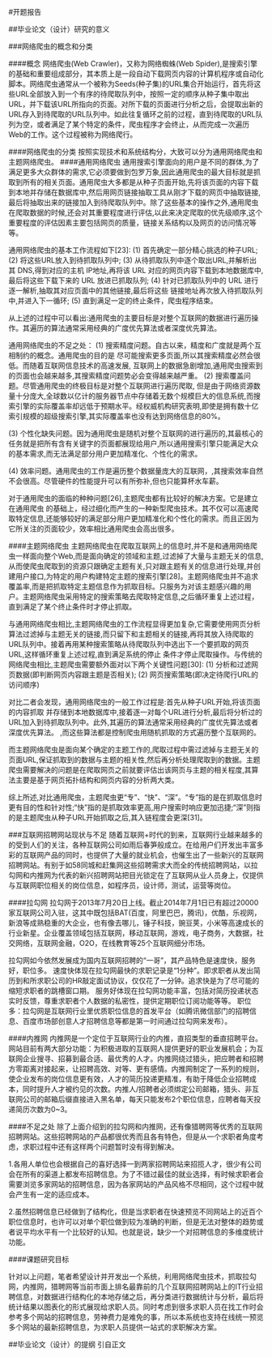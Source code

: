 #开题报告


##毕业论文（设计）研究的意义

###网络爬虫的概念和分类


####概念
网络爬虫(Web Crawler)，又称为网络蜘蛛(Web Spider),是搜索引擎的基础和重要组成部分，其本质上是一段自动下载网页内容的计算机程序或自动化脚本。网络爬虫通常从一个被称为Seeds(种子集)的URL集合开始运行，首先将这些URL全部放入到一个有序的待爬取队列中，按照一定的顺序从种子集中取出URL，并下载该URL所指向的页面。对所下载的页面进行分析之后，会提取出新的URL存入到待爬取的URL队列中。如此往复循环之前的过程，直到待爬取的URL队列为空，或者满足了某个特定的条件，爬虫程序才会终止，从而完成一次遍历Web的工作。这个过程被称为网络爬行。


####网络爬虫的分类
按照实现技术和系统结构分，大致可以分为通用网络爬虫和主题网络爬虫。
####通用网络爬虫
通用搜索引擎面向的用户是不同的群体,为了满足更多大众群体的需求,它必须要做到包罗万象,因此通用爬虫的最大目标就是抓取到所有的相关页面。通用爬虫大多都是从种子页面开始,先将该页面的内容下载到本地并存储在数据库中,然后用网页链接抽取工具从刚才下载的网页中抽取链接,最后将抽取出来的链接加入到待爬取队列中。除了这些基本的操作之外,通用爬虫在爬取数据的时候,还会对其重要程度进行评估,以此来决定爬取的优先级顺序,这个重要程度的评估因素主要包括网页的质量，链接关系结构以及网页的访问情况等等。

通用网络爬虫的基本工作流程如下[23]:(1) 首先确定一部分精心挑选的种子URL;(2) 将这些URL放入到待抓取队列中;(3) 从待抓取队列中逐个取出URL,并解析出其 DNS,得到对应的主机 IP地址,再将该 URL 对应的网页内容下载到本地数据库中,最后将这些下载下来的 URL 放进已抓取队列;(4) 针对已抓取队列中的 URL 进行逐一解析,抽取其对应页面中的其他链接,最后将这些 链接地址再次放入待抓取队列中,并进入下一循环;(5) 直到满足一定的终止条件，爬虫程序结束。从上述的过程中可以看出:通用爬虫的主要目标是对整个互联网的数据进行遍历操作。其遍历的算法通常采用经典的广度优先算法或者深度优先算法。
通用网络爬虫的不足之处：(1) 搜索精度问题。自古以来，精度和广度就是两个互相制约的概念。通用爬虫的目的是尽可能搜索更多页面,所以其搜索精度必然会很低。而随着互联网信息技术的高速发展,互联网上的数据急剧增加,通用爬虫搜索到的页面也会越来越多,其搜索精度问题势必会变得越来越严重。(2) 搜索覆盖问题。尽管通用爬虫的终极目标是对整个互联网进行遍历爬取, 但是由于网络资源数量十分庞大,全球数以亿计的服务器节点中存储着无数个规模巨大的信息系统,而搜索引擎的实际覆盖率却远低于预期水平。经权威机构研究表明,即使是拥有数十亿索引规模的超级搜索引擎,其实际覆盖率也没有达到网络信息的80%。
(3) 个性化缺失问题。因为通用爬虫是随机对整个互联网的进行遍历的,其最核心的任务就是把所有含有关键字的页面都展现给用户,所以通用搜索引擎只能满足大众的基本需求,而无法满足部分用户更加精准化、个性化的需求。
(4) 效率问题。通用爬虫的工作是遍历整个数据量庞大的互联网，,其搜索效率自然不会很高。尽管硬件的性能提升可以有所弥补,但也只能算杯水车薪。对于通用爬虫的面临的种种问题[26],主题爬虫都有比较好的解决方案。它是建立在通用爬虫的基础上，经过细化而产生的一种新型爬虫技术。其不仅可以高速爬取特定信息,还能够较好的满足部分用户更加精准化和个性化的需求。而且正因为它所关注的页面较少，效率相比通用爬虫会高出很多。

####主题网络爬虫
主题网络爬虫在爬取互联网上的信息时,并不是和通用网络爬虫一样面向整个Web,而是面向确定的领域和主题,过滤掉了大量与主题无关的信息,从而使爬虫爬取到的资源只跟确定主题有关,只对跟主题有关的信息进行处理,并创建用户接口,为特定的用户构建特定主题的搜索引擎[28]。主题网络爬虫并不追求覆盖率,而是把抓取特定主题信息作为抓取目标。只服务为对该主题感兴趣的用户。主题网络爬虫采用特定的搜索策略去爬取特定信息,之后循环重复上述过程，直到满足了某个终止条件时才停止抓取。

与通用网络爬虫相比,主题网络爬虫的工作流程显得更加复杂,它需要使用网页分析算法过滤掉与主题无关的链接,而只留下和主题相关的链接,再将其放入待爬取的URL队列中。接着再用某种搜索策略从待爬取队列中选出下一个要抓取的网页 URL,这样循环重复上述过程,直到满足系统的停止 条件才停止爬取操作。与传统的网络爬虫相比,主题爬虫需要额外面对以下两个关键性问题[30]:(1) 分析和过滤网页数据(即判断网页内容跟主题是否相关);(2) 网页搜索策略(即决定待爬行URL的访问顺序)

对比二者会发现，通用网络爬虫的一般工作过程是:首先从种子URL开始,将该页面的内容抓取 并存储到本地数据库中,接着逐一对每个URL进行分析,最后将分析过的URL加入到待抓取队列中。此外,其遍历的算法通常采用经典的广度优先算法或者深度优先算法。
,而这些算法都是控制爬虫用随机抓取的方式遍历整个互联网的。
而主题网络爬虫是面向某个确定的主题工作的,爬取过程中需过滤掉与主题无关的页面URL,保证抓取到的数据与主题的相关性,然后再分析处理爬取到的数据。主题爬虫需要解决的问题是在爬取网页之前就要评估出该网页与主题的相关程度,其算法主要是基于网页拓扑结构和网页内容的分析两大类。
综上所述,对比通用爬虫，主题爬虫更“专”、“快”、“深”。“专”指的是在抓取信息时更有目的性和针对性;“快”指的是抓取效率更高,用户搜索时响应更加迅捷;“深”则指的是主题爬虫从种子URL开始抓取之后,其入链程度会更深[31]。

###互联网招聘网站现状与不足
随着互联网+时代的到来，互联网行业越来越多的的受到人们的关注，各种互联网公司如雨后春笋般成立。在给用户们开发出丰富多彩的互联网产品的同时，也提供了大量的就业机会，也催生出了一些新兴的互联网招聘网站。有别于如58同城和赶集网这些招聘需求大而全的传统招聘网站，以拉勾网和内推网为代表的新兴招聘网站把目光锁定在了互联网从业人员身上，仅提供与互联网职位相关的岗位信息，如程序员，设计师，测试，运营等岗位。

####拉勾网
拉勾网于2013年7月20日上线。截止2014年7月1日已有超过20000家互联网公司入驻，这其中既包括BAT(百度，阿里巴巴，腾讯)，优酷，乐视网，新浪等成熟稳重的大企业，也有像去哪儿，锤子科技，豌豆荚，小米等高速成长的行业新星。企业覆盖领域包括互联网，移动互联网，游戏，电子商务，大数据，社交网络，互联网金融，O2O，在线教育等25个互联网细分市场。

拉勾网如今依然发展成为国内互联网招聘的“一哥”，其产品特色是速度快，服务好，职位多。
速度快体现在拉勾网最快的求职记录是“1分种”。即求职者从发出简历到和所求职公司的HR敲定面试协议，仅仅花了一分钟。追求快是为了尽可能的缩短求职者的跳槽窗口期。
服务好体现在拉勾网功能丰富，包括对简历投递状态实时反馈，尊重求职者个人数据的私密性，提供定期职位订阅功能等等。
职位多：拉勾网是互联网行业里优质职位信息的首发平台（如腾讯微信部门的招聘信息、百度市场部创意人才招聘信息等都是第一时间通过拉勾网来发布）。

####内推网 
内推网是一个定位于互联网行业的内推，直招类型的垂直招聘平台。网站目前有两大部分功能：为积极进取的互联网人提供更好的职业发展机会；为互联网企业搜寻、招募到最合适、最优秀的人才。内推网绕过猎头，把应聘者和招聘方零距离对接起来，让招聘高效、对等、更有感情。内推网制定了一系列的规则，使企业发布的岗位信息更有效，人才的简历投递更精准，有助于降低企业招聘成本，同时提升人才被约见的次数。内推人/招聘者必须绑定公司邮箱，猎头、非互联网公司的邮箱后缀直接进入黑名单，每天只能发布2个职位信息，应聘者每天投递简历次数为0~3。


####不足之处
除了上面介绍到的拉勾网和内推网，还有像猎聘网等优秀的互联网招聘网站。这些招聘网站的产品都很优秀而且各有特色，但是从一个求职者角度考虑，求职过程中还有这样两个问题暂时没有得到解决。

1.各用人单位也会根据自己的喜好选择一到两家招聘网站来招揽人才，很少有公司会在所有的渠道上都发布招聘信息。为了不错过最佳的就业选择，有时候求职者会需要浏览多家网站的招聘信息，因为各家网站的产品风格不尽相同，这个过程中就会产生有一定的适应成本。

2.虽然招聘信息已经做到了结构化，但是当求职者在快速预览不同网站上的近百个职位信息时，也许可以对单个职位做到较为准确的判断，但是无法对整体的趋势或者说平均水平有一个比较好的认知。也就是说，缺少一个对招聘信息的多维度统计功能。

####课题研究目标

针对以上问题，笔者希望设计并开发出一个系统，利用网络爬虫技术，抓取拉勾网，内推网，猎聘网等当前市面上排名最靠前的几个互联网招聘网站上的IT行业招聘信息，对数据进行结构化的本地存储之后，再分类进行数据统计与分析，最后将统计结果以图表化的形式展现给求职人员。同时考虑到很多求职人员在找工作时会参考多个网站的招聘信息，劳神费力是难免的事，所以本系统也支持在线统一预览多个网站的最新招聘信息，为求职人员提供一站式的求职解决方案。

##毕业论文（设计）的提纲
引自正文